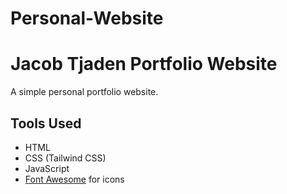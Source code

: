# Personal-Website
# Jacob Tjaden Portfolio Website

A simple personal portfolio website.

## Tools Used

- HTML
- CSS (Tailwind CSS)
- JavaScript
- [Font Awesome](https://fontawesome.com/) for icons
